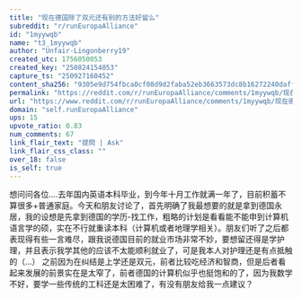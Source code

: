 ```yaml
---
title: "现在德国除了双元还有别的方法好留么"
subreddit: "r/runEuropaAlliance"
id: "1myywqb"
name: "t3_1myywqb"
author: "Unfair-Lingonberry19"
created_utc: 1756050053
created_key: "250824154053"
capture_ts: "250927160452"
content_sha256: "9305e9d754fbca0cf08d9d2faba52eb3663573dc8b16272240daff23b3bd9e7d"
permalink: "https://reddit.com/r/runEuropaAlliance/comments/1myywqb/现在德国除了双元还有别的方法好留么/"
url: "https://www.reddit.com/r/runEuropaAlliance/comments/1myywqb/现在德国除了双元还有别的方法好留么/"
domain: "self.runEuropaAlliance"
ups: 15
upvote_ratio: 0.83
num_comments: 67
link_flair_text: "提問 | Ask"
link_flair_css_class: ""
over_18: false
is_self: true
---
```


想问问各位....去年国内英语本科毕业，到今年十月工作就满一年了，目前积蓄不算很多+普通家庭。今天和朋友讨论了，首先明确了我最想要的就是拿到德国永居，我的设想是先拿到德国的学历-找工作，粗略的计划是看看能不能申到计算机语言学的硕，实在不行就重读本科（计算机或者地理学相关）。朋友们听了之后都表现得有些一言难尽，跟我说德国目前的就业市场非常不妙，要想留还得是学护理，并且表示我学其他的应该不太能顺利就业了，可是我本人对护理还是有点抵触的（...）
之前因为在纠结是上学还是双元，前者比较吃经济和智商，但是后者看起来发展的前景实在是太窄了，前者德国的计算机似乎也挺饱和的了，因为我数学不好，要学一些传统的工科还是太困难了，有没有朋友给我一点建议？
